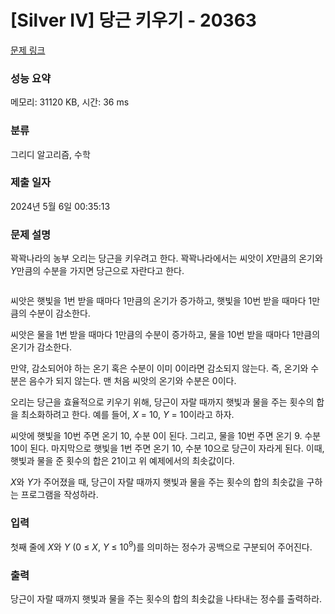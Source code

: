 # [Silver IV] 당근 키우기 - 20363 

[문제 링크](https://www.acmicpc.net/problem/20363) 

### 성능 요약

메모리: 31120 KB, 시간: 36 ms

### 분류

그리디 알고리즘, 수학

### 제출 일자

2024년 5월 6일 00:35:13

### 문제 설명

<p>꽉꽉나라의 농부 오리는 당근을 키우려고 한다. 꽉꽉나라에서는 씨앗이 <em>X</em>만큼의 온기와 <em>Y</em>만큼의 수분을 가지면 당근으로 자란다고 한다.</p>

<p style="text-align: center;"><img alt="" src=""></p>

<p>씨앗은 햇빛을 1번 받을 때마다 1만큼의 온기가 증가하고, 햇빛을 10번 받을 때마다 1만큼의 수분이 감소한다.</p>

<p>씨앗은 물을 1번 받을 때마다 1만큼의 수분이 증가하고, 물을 10번 받을 때마다 1만큼의 온기가 감소한다.</p>

<p>만약, 감소되어야 하는 온기 혹은 수분이 이미 0이라면 감소되지 않는다. 즉, 온기와 수분은 음수가 되지 않는다. 맨 처음 씨앗의 온기와 수분은 0이다.</p>

<p>오리는 당근을 효율적으로 키우기 위해, 당근이 자랄 때까지 햇빛과 물을 주는 횟수의 합을 최소화하려고 한다. 예를 들어, <em>X </em>= 10, <em>Y </em>= 10이라고 하자.</p>

<p>씨앗에 햇빛을 10번 주면 온기 10, 수분 0이 된다. 그리고, 물을 10번 주면 온기 9. 수분 10이 된다. 마지막으로 햇빛을 1번 주면 온기 10, 수분 10으로 당근이 자라게 된다. 이때, 햇빛과 물을 준 횟수의 합은 21이고 위 예제에서의 최솟값이다.</p>

<p><em>X</em>와 <em>Y</em>가 주어졌을 때, 당근이 자랄 때까지 햇빛과 물을 주는 횟수의 합의 최솟값을 구하는 프로그램을 작성하라.</p>

### 입력 

 <p>첫째 줄에 <em>X</em>와 <em>Y </em>(0 ≤ <em>X</em>, <em>Y</em> ≤ 10<sup>9</sup>)를 의미하는 정수가 공백으로 구분되어 주어진다.</p>

### 출력 

 <p>당근이 자랄 때까지 햇빛과 물을 주는 횟수의 합의 최솟값을 나타내는 정수를 출력하라.</p>

